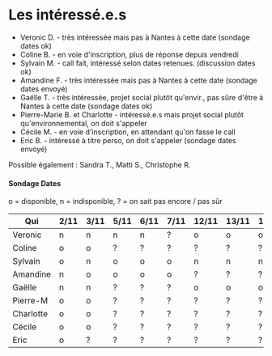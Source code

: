 # Les intéressé.e.s

- Veronic D. - très intéressée mais pas à Nantes à cette date (sondage dates ok)
- Coline B. - en voie d'inscription, plus de réponse depuis vendredi
- Sylvain M. - call fait, intéressé selon dates retenues. (discussion dates ok)
- Amandine F. - très intéressée mais pas à Nantes à cette date (sondage dates envoyé)
- Gaëlle T. - très intéressée, projet social plutôt qu'envir., pas sûre d'être à Nantes à cette date (sondage dates ok)
- Pierre-Marie B. et Charlotte - intéressé.e.s mais projet social plutôt qu'environnemental, on doit s'appeler
- Cécile M. - en voie d'inscription, en attendant qu'on fasse le call
- Eric B. - intéressé à titre perso, on doit s'appeler (sondage dates envoyé)

Possible également : Sandra T., Matti S., Christophe R.

#### Sondage Dates

o = disponible, n = indisponible, ? = on sait pas encore / pas sûr

| Qui       | 2/11 | 3/11 | 5/11 | 6/11 | 7/11 | 12/11 | 13/11 | 14/11 | 15/11 |
|-----------|------|------|------|------|------|-------|-------|-------|-------|
| Veronic   | n    | n    | n    | n    | ?    |  o    |  o    |  o    |  o    |
| Coline    | o    | o    | ?    | ?    | ?    |  ?    |  ?    |  ?    |  ?    |
| Sylvain   | o    | n    | o    | o    | o    |  n    |  n    |  n    |  n    |
| Amandine  | n    | o    | o    | o    | o    |  ?    |  ?    |  ?    |  ?    |
| Gaëlle    | n    | n    | ?    | ?    | ?    |  o    |  o    |  o    |  o    |
| Pierre-M  | o    | o    | ?    | ?    | ?    |  ?    |  ?    |  ?    |  ?    |
| Charlotte | o    | o    | ?    | ?    | ?    |  ?    |  ?    |  ?    |  ?    |
| Cécile    | o    | o    | ?    | ?    | ?    |  ?    |  ?    |  ?    |  ?    |
| Eric      | o    | ?    | ?    | ?    | ?    |  ?    |  ?    |  ?    |  ?    |
